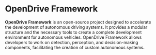 # OpenDrive Framework

**OpenDrive Framework** is an open-source project designed to accelerate the development of autonomous driving systems.
It provides a modular structure and the necessary tools to create a complete development environment for autonomous vehicles. OpenDrive Framework allows developers to work on detection, perception, and decision-making components, facilitating the creation of custom autonomous systems.
